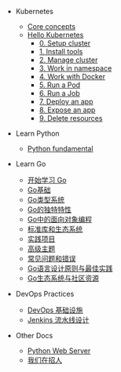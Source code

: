 - Kubernetes

  - [Core concepts](k8s/core-concepts.md)
  - [Hello Kubernetes](k8s/hello-k8s.md)
    - [0. Setup cluster](k8s/steps/0.%20setup%20cluster.md)
    - [1. Install tools](k8s/steps/1.%20install%20tools.md)
    - [2. Manage cluster](k8s/steps/2.%20manage%20a%20cluster.md)
    - [3. Work in namespace](k8s/steps/3.%20work%20in%20namespace.md)
    - [4. Work with Docker](k8s/steps/4.%20work%20with%20docker.md)
    - [5. Run a Pod](k8s/steps/5.%20run%20a%20pod.md)
    - [6. Run a Job](k8s/steps/6.%20run%20a%20job.md)
    - [7. Deploy an app](k8s/steps/7.%20deploy%20an%20app.md)
    - [8. Expose an app](k8s/steps/8.%20expose%20an%20app.md)
    - [9. Delete resources](k8s/steps/9.%20delete%20resources.md)

- Learn Python

  - [Python fundamental](python/1.python-fundamental.md)

- Learn Go

  - [开始学习 Go](learn-go/00_开始学习Go.md)
  - [Go基础](learn-go/01_Go基础.md)
  - [Go类型系统](learn-go/02_Go类型系统.md)
  - [Go的独特特性](learn-go/03_Go的独特特性.md)
  - [Go中的面向对象编程](learn-go/04_Go中的面向对象编程.md)
  - [标准库和生态系统](learn-go/05_标准库和生态系统.md)
  - [实践项目](learn-go/06_实践项目.md)
  - [高级主题](learn-go/07_高级主题.md)
  - [常见问题和错误](learn-go/08_常见问题和错误.md)
  - [Go语言设计原则与最佳实践](learn-go/09_Go语言设计原则与最佳实践.md)
  - [Go生态系统与社区资源](learn-go/10_Go生态系统与社区资源.md)

- DevOps Practices

  - [DevOps 基础设施](devops/devops-infra-setup.md)
  - [Jenkins 流水线设计](devops/jenkins-pipeline-guide.md)

- Other Docs
  - [Python Web Server](other/python-server.md)
  - [我们在招人](jobs/we-are-hiring.md)
